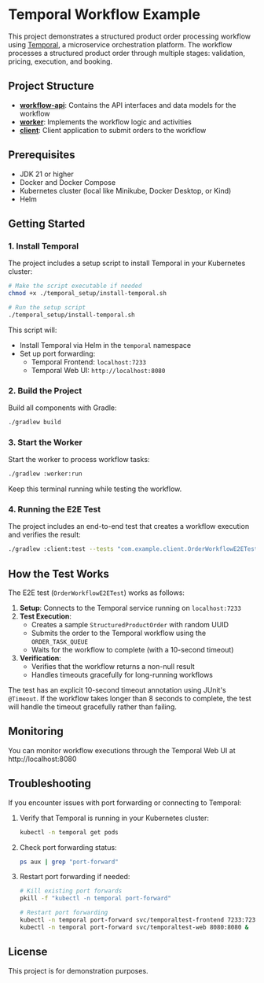 # Temporal Workflow Example

This project demonstrates a structured product order processing workflow using [Temporal](https://temporal.io/), a microservice orchestration platform. The workflow processes a structured product order through multiple stages: validation, pricing, execution, and booking.

## Project Structure

- **[workflow-api](./workflow-api/README.md)**: Contains the API interfaces and data models for the workflow
- **[worker](./worker/README.md)**: Implements the workflow logic and activities
- **[client](./client/README.md)**: Client application to submit orders to the workflow

## Prerequisites

- JDK 21 or higher
- Docker and Docker Compose
- Kubernetes cluster (local like Minikube, Docker Desktop, or Kind)
- Helm

## Getting Started

### 1. Install Temporal

The project includes a setup script to install Temporal in your Kubernetes cluster:

```bash
# Make the script executable if needed
chmod +x ./temporal_setup/install-temporal.sh

# Run the setup script
./temporal_setup/install-temporal.sh
```

This script will:
- Install Temporal via Helm in the `temporal` namespace
- Set up port forwarding:
  - Temporal Frontend: `localhost:7233`
  - Temporal Web UI: `http://localhost:8080`

### 2. Build the Project

Build all components with Gradle:

```bash
./gradlew build
```

### 3. Start the Worker

Start the worker to process workflow tasks:

```bash
./gradlew :worker:run
```

Keep this terminal running while testing the workflow.

### 4. Running the E2E Test

The project includes an end-to-end test that creates a workflow execution and verifies the result:

```bash
./gradlew :client:test --tests "com.example.client.OrderWorkflowE2ETest"
```

## How the Test Works

The E2E test (`OrderWorkflowE2ETest`) works as follows:

1. **Setup**: Connects to the Temporal service running on `localhost:7233`
2. **Test Execution**:
   - Creates a sample `StructuredProductOrder` with random UUID
   - Submits the order to the Temporal workflow using the `ORDER_TASK_QUEUE`
   - Waits for the workflow to complete (with a 10-second timeout)
3. **Verification**:
   - Verifies that the workflow returns a non-null result
   - Handles timeouts gracefully for long-running workflows

The test has an explicit 10-second timeout annotation using JUnit's `@Timeout`. If the workflow takes longer than 8 seconds to complete, the test will handle the timeout gracefully rather than failing.

## Monitoring

You can monitor workflow executions through the Temporal Web UI at http://localhost:8080

## Troubleshooting

If you encounter issues with port forwarding or connecting to Temporal:

1. Verify that Temporal is running in your Kubernetes cluster:
   ```bash
   kubectl -n temporal get pods
   ```

2. Check port forwarding status:
   ```bash
   ps aux | grep "port-forward"
   ```

3. Restart port forwarding if needed:
   ```bash
   # Kill existing port forwards
   pkill -f "kubectl -n temporal port-forward"
   
   # Restart port forwarding
   kubectl -n temporal port-forward svc/temporaltest-frontend 7233:7233 &
   kubectl -n temporal port-forward svc/temporaltest-web 8080:8080 &
   ```

## License

This project is for demonstration purposes.
